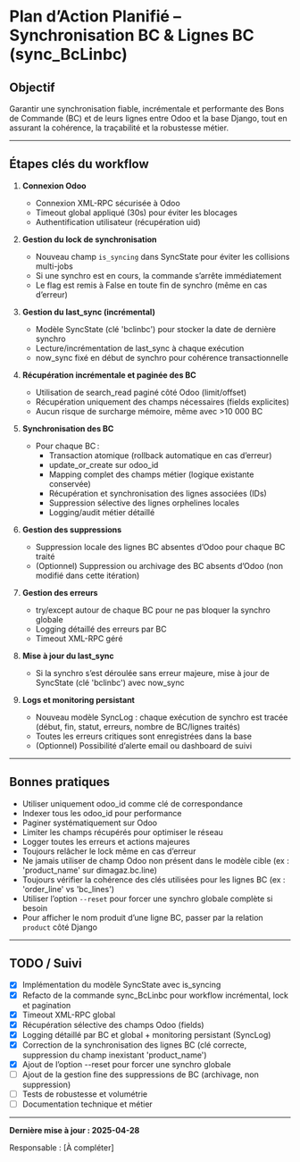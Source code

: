 # Plan d’Action Planifié – Synchronisation BC & Lignes BC (sync_BcLinbc)

## Objectif
Garantir une synchronisation fiable, incrémentale et performante des Bons de Commande (BC) et de leurs lignes entre Odoo et la base Django, tout en assurant la cohérence, la traçabilité et la robustesse métier.

---

## Étapes clés du workflow

1. **Connexion Odoo**
   - Connexion XML-RPC sécurisée à Odoo
   - Timeout global appliqué (30s) pour éviter les blocages
   - Authentification utilisateur (récupération uid)

2. **Gestion du lock de synchronisation**
   - Nouveau champ `is_syncing` dans SyncState pour éviter les collisions multi-jobs
   - Si une synchro est en cours, la commande s’arrête immédiatement
   - Le flag est remis à False en toute fin de synchro (même en cas d’erreur)

3. **Gestion du last_sync (incrémental)**
   - Modèle SyncState (clé 'bclinbc') pour stocker la date de dernière synchro
   - Lecture/incrémentation de last_sync à chaque exécution
   - now_sync fixé en début de synchro pour cohérence transactionnelle

4. **Récupération incrémentale et paginée des BC**
   - Utilisation de search_read paginé côté Odoo (limit/offset)
   - Récupération uniquement des champs nécessaires (fields explicites)
   - Aucun risque de surcharge mémoire, même avec >10 000 BC

5. **Synchronisation des BC**
   - Pour chaque BC :
     - Transaction atomique (rollback automatique en cas d’erreur)
     - update_or_create sur odoo_id
     - Mapping complet des champs métier (logique existante conservée)
     - Récupération et synchronisation des lignes associées (IDs)
     - Suppression sélective des lignes orphelines locales
     - Logging/audit métier détaillé

6. **Gestion des suppressions**
   - Suppression locale des lignes BC absentes d’Odoo pour chaque BC traité
   - (Optionnel) Suppression ou archivage des BC absents d’Odoo (non modifié dans cette itération)

7. **Gestion des erreurs**
   - try/except autour de chaque BC pour ne pas bloquer la synchro globale
   - Logging détaillé des erreurs par BC
   - Timeout XML-RPC géré

8. **Mise à jour du last_sync**
   - Si la synchro s’est déroulée sans erreur majeure, mise à jour de SyncState (clé 'bclinbc') avec now_sync

9. **Logs et monitoring persistant**
   - Nouveau modèle SyncLog : chaque exécution de synchro est tracée (début, fin, statut, erreurs, nombre de BC/lignes traités)
   - Toutes les erreurs critiques sont enregistrées dans la base
   - (Optionnel) Possibilité d’alerte email ou dashboard de suivi

---

## Bonnes pratiques
- Utiliser uniquement odoo_id comme clé de correspondance
- Indexer tous les odoo_id pour performance
- Paginer systématiquement sur Odoo
- Limiter les champs récupérés pour optimiser le réseau
- Logger toutes les erreurs et actions majeures
- Toujours relâcher le lock même en cas d’erreur
- Ne jamais utiliser de champ Odoo non présent dans le modèle cible (ex : 'product_name' sur dimagaz.bc.line)
- Toujours vérifier la cohérence des clés utilisées pour les lignes BC (ex : 'order_line' vs 'bc_lines')
- Utiliser l’option `--reset` pour forcer une synchro globale complète si besoin
- Pour afficher le nom produit d’une ligne BC, passer par la relation `product` côté Django

---

## TODO / Suivi
- [x] Implémentation du modèle SyncState avec is_syncing
- [x] Refacto de la commande sync_BcLinbc pour workflow incrémental, lock et pagination
- [x] Timeout XML-RPC global
- [x] Récupération sélective des champs Odoo (fields)
- [x] Logging détaillé par BC et global + monitoring persistant (SyncLog)
- [x] Correction de la synchronisation des lignes BC (clé correcte, suppression du champ inexistant 'product_name')
- [x] Ajout de l’option --reset pour forcer une synchro globale
- [ ] Ajout de la gestion fine des suppressions de BC (archivage, non suppression)
- [ ] Tests de robustesse et volumétrie
- [ ] Documentation technique et métier

---

**Dernière mise à jour : 2025-04-28**

Responsable : [À compléter]
